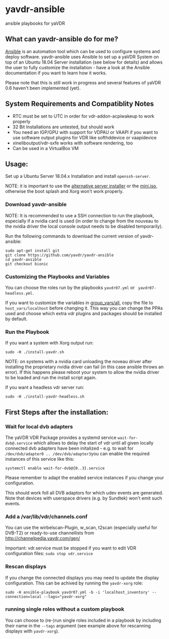 # yavdr-ansible
ansible playbooks for yaVDR

## What can yavdr-ansible do for me?
[Ansible](https://docs.ansible.com/ansible/latest/index.html) is an automation tool which can be used to configure systems and deploy software.
yavdr-ansible uses Ansible to set up a yaVDR System on top of an Ubuntu 18.04 Server installation (see below for details) and allows the user to fully customize the installation - have a look at the Ansible documentation if you want to learn how it works.

Please note that this is still work in progress and several features of yaVDR 0.6 haven't been implemented (yet).

## System Requirements and Compatiblity Notes
- RTC must be set to UTC in order for vdr-addon-acpiwakeup to work properly
- 32 Bit Installations are untested, but should work
- You need an IGP/GPU with support for VDPAU or VAAPI if you want to use software output plugins for VDR like softhddevice or vaapidevice
- xineliboutput/vdr-sxfe works with software rendering, too
- Can be used in a VirtualBox VM

## Usage:

Set up a Ubuntu Server 18.04.x Installation and install `openssh-server`.

NOTE: it is important to use the [alternative server installer](https://www.ubuntu.com/download/alternative-downloads#alternate-ubuntu-server-installer) or the [mini.iso](https://help.ubuntu.com/community/Installation/MinimalCD), otherwise the boot splash and Xorg won't work properly.

### Download yavdr-ansible
NOTE: It is recommended to use a SSH connection to run the playbook, especially if a nvidia card is used (in order to change from the nouveau to the nvidia driver the local console output needs to be disabled temporarily).

Run the following commands to download the current version of yavdr-ansible:
```
sudo apt-get install git
git clone https://github.com/yavdr/yavdr-ansible
cd yavdr-ansible
git checkout bionic
```

### Customizing the Playbooks and Variables
You can choose the roles run by the playbooks `yavdr07.yml` or ` yavdr07-headless.yml`.

If you want to customize the variables in [group_vars/all](group_vars/all), copy the file to `host_vars/localhost` before changing it. This way you can change the PPAs used and choose which extra vdr plugins and packages should be installed by default.

### Run the Playbook
If you want a system with Xorg output run:
```
sudo -H ./install-yavdr.sh
```
NOTE: on systems with a nvidia card unloading the noveau driver after installing the proprietary nvidia driver can fail (in this case ansible throws an error). If this happens please reboot your system to allow the nvidia driver to be loaded and run the install script again.

If you want a headless vdr server run:
```
sudo -H ./install-yavdr-headless.sh
```

## First Steps after the installation:

### Wait for local dvb adapters
The yaVDR VDR Package provides a systemd service `wait-for-dvb@.service` which allows to delay the start of vdr until all given locally connected dvb adapters have been initalized - e.g. to wait for `/dev/dvb/adapter0 .. /dev/dvb/adapter3`you can enable the required instances of this service like this:
```shell
systemctl enable wait-for-dvb@{0..3}.service
```
Please remember to adapt the enabled service instances if you change your configuration.

This should work foll all DVB adaptors for which udev events are generated. Note that devices with userspace drivers (e.g. by Sundtek) won't emit such events.

### Add a /var/lib/vdr/channels.conf

You can use the wirbelscan-Plugin, w_scan, t2scan (especially useful for DVB-T2) or ready-to-use channellists from http://channelpedia.yavdr.com/gen/

Important: vdr.service must be stopped if you want to edit VDR configuration files: `sudo stop vdr.service`

### Rescan displays
If you change the connected displays you may need to update the display configuration. This can be achived by running the `yavdr-xorg` role:
```shell
sudo -H ansible-playbook yavdr07.yml -b -i 'localhost_inventory' --connection=local --tags="yavdr-xorg"
```

### running single roles without a custom playbook
You can choose to (re-)run single roles included in a playbook by including their name in the `--tags` argument (see example above for rescanning displays with `yavdr-xorg`).
